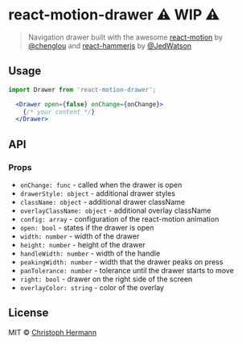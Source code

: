 react-motion-drawer :warning: WIP :warning:
=====================

> Navigation drawer built with the awesome [react-motion][rm] by [@chenglou][c] and [react-hammerjs][rh] by [@JedWatson][j]



## Usage

```js
import Drawer from 'react-motion-drawer';
```

```jsx
  <Drawer open={false} onChange={onChange}>
    {/* your content */}
  </Drawer>
```

## API

### Props

* `onChange: func`           - called when the drawer is open
* `drawerStyle: object`      - additional drawer styles
* `className: object`        - additional drawer className
* `overlayClassName: object` - additional overlay className
* `config: array`            - configuration of the react-motion animation
* `open: bool`               - states if the drawer is open
* `width: number`            - width of the drawer
* `height: number`           - height of the drawer
* `handleWidth: number`      - width of the handle
* `peakingWidth: number`     - width that the drawer peaks on press
* `panTolerance: number`     - tolerance until the drawer starts to move
* `right: bool`              - drawer on the right side of the screen
* `overlayColor: string`     - color of the overlay


## License

MIT © [Christoph Hermann](http://stoeffel.github.io)

[rm]: https://github.com/chenglou/react-motion
[rh]: https://github.com/JedWatson/react-hammerjs
[c]: https://github.com/chenglou
[j]: https://github.com/JedWatson
